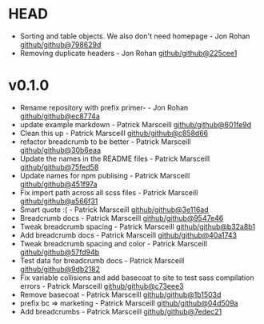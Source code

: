 # HEAD

 * Sorting and table objects. We also don't need homepage - Jon Rohan [github/github@798629d](https://github.com/github/github/commit/798629d)
 * Removing duplicate headers - Jon Rohan [github/github@225cee1](https://github.com/github/github/commit/225cee1)

# v0.1.0

 * Rename repository with prefix primer- - Jon Rohan [github/github@ec8774a](https://github.com/github/github/commit/ec8774a)
 * update example markdown - Patrick Marsceill [github/github@601fe9d](https://github.com/github/github/commit/601fe9d)
 * Clean this up - Patrick Marsceill [github/github@c858d66](https://github.com/github/github/commit/c858d66)
 * refactor breadcrumb to be better - Patrick Marsceill [github/github@30b6eaa](https://github.com/github/github/commit/30b6eaa)
 * Update the names in the README files - Patrick Marsceill [github/github@75fed58](https://github.com/github/github/commit/75fed58)
 * Update names for npm publising - Patrick Marsceill [github/github@451f97a](https://github.com/github/github/commit/451f97a)
 * Fix import path across all scss files - Patrick Marsceill [github/github@a566f31](https://github.com/github/github/commit/a566f31)
 * Smart quote :( - Patrick Marsceill [github/github@3e116ad](https://github.com/github/github/commit/3e116ad)
 * Breadcrumb docs - Patrick Marsceill [github/github@9547e46](https://github.com/github/github/commit/9547e46)
 * Tweak breadcrumb spacing - Patrick Marsceill [github/github@b32a8b1](https://github.com/github/github/commit/b32a8b1)
 * Add breadcrumb docs - Patrick Marsceill [github/github@40a1743](https://github.com/github/github/commit/40a1743)
 * Tweak breadcrumb spacing and color - Patrick Marsceill [github/github@57fd94b](https://github.com/github/github/commit/57fd94b)
 * Test data for breadcrumb docs - Patrick Marsceill [github/github@9db2182](https://github.com/github/github/commit/9db2182)
 * Fix variable collisions and add basecoat to site to test sass compilation errors - Patrick Marsceill [github/github@c73eee3](https://github.com/github/github/commit/c73eee3)
 * Remove basecoat - Patrick Marsceill [github/github@1b1503d](https://github.com/github/github/commit/1b1503d)
 * prefix bc => marketing - Patrick Marsceill [github/github@04d509a](https://github.com/github/github/commit/04d509a)
 * Add breadcrumbs - Patrick Marsceill [github/github@7edec21](https://github.com/github/github/commit/7edec21)